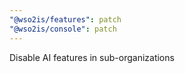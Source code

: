 ```yaml
---
"@wso2is/features": patch
"@wso2is/console": patch
---
```


Disable AI features in sub-organizations
